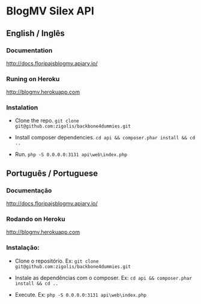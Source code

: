 BlogMV Silex API
================

## English / Inglês ##
### Documentation ###

http://docs.floripajsblogmv.apiary.io/

### Runing on Heroku ###

http://blogmv.herokuapp.com

### Instalation ###

 * Clone the repo.
    ```git clone git@github.com:zigolis/backbone4dummies.git```

 * Install composer dependencies.
    ```cd api && composer.phar install && cd ..```

 * Run.
    ```php -S 0.0.0.0:3131 api\web\index.php```

## Português / Portuguese ##
### Documentação ###

http://docs.floripajsblogmv.apiary.io/

### Rodando on Heroku ###

http://blogmv.herokuapp.com

### Instalação: ###

 * Clone o repositório.
    Ex: ```git clone git@github.com:zigolis/backbone4dummies.git```

 * Instale as dependências com o composer.
    Ex: ```cd api && composer.phar install && cd ..```

 * Execute.
    Ex: ```php -S 0.0.0.0:3131 api\web\index.php```
